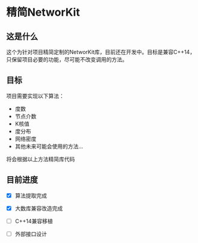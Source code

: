 # 精简NetworKit

## 这是什么

这个为针对项目精简定制的NetworKit库，目前还在开发中。目标是兼容C++14，只保留项目必要的功能，尽可能不改变调用的方法。

## 目标

项目需要实现以下算法：

* 度数
* 节点介数
* K核值
* 度分布
* 网络密度
* 其他未来可能会使用的方法...

将会根据以上方法精简库代码

## 目前进度

- [x] 算法提取完成

- [x] 大数库兼容改造完成

- [ ] C++14兼容移植

- [ ] 外部接口设计
